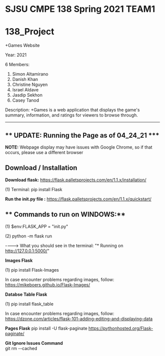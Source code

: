# SJSU CMPE 138 Spring 2021 TEAM1
# 138_Project

+Games Website

Year: 2021

6 Members:
  1. Simon Altamirano
  2. Danish Khan
  3. Christine Nguyen
  4. Israel Aldave
  5. Jasdip Sekhon
  6. Casey Tanod
  
 Description:
 +Games is a web application that displays the game's summary, information, and ratings for viewers to browse through. 
 
 ----------------------------------------------------------------------------------------------------------------------------
 ## ** UPDATE: Running the Page as of 04_24_21 ***
 
 **NOTE:** Webpage display may have issues with Google Chrome, so if that occurs, please use a different browser
 
 ## Download / Installation
 **Download flask:** https://flask.palletsprojects.com/en/1.1.x/installation/
  
  (1) Terminal: pip install Flask
  
**Run the init.py file :** https://flask.palletsprojects.com/en/1.1.x/quickstart/

## ** Commands to run on WINDOWS:**
  
  (1) $env:FLASK_APP = "init.py"
  
  (2) python -m flask run
  
  ----> What you should see in the terminal:  "* Running on http://127.0.0.1:5000/"
  
  **Images Flask**
  
  (1) pip install Flask-Images
  
   In case encounter problems regarding images, follow: https://mikeboers.github.io/Flask-Images/
  
 **Databse Table Flask**
  
  (1) pip install flask_table
  
   In case encounter problems regarding images, follow: https://dzone.com/articles/flask-101-adding-editing-and-displaying-data
   
**Pages Flask**
  pip install -U flask-paginate
  https://pythonhosted.org/Flask-paginate/
  
**Git Ignore Issues Command**  
git rm --cached <filename or source name>
